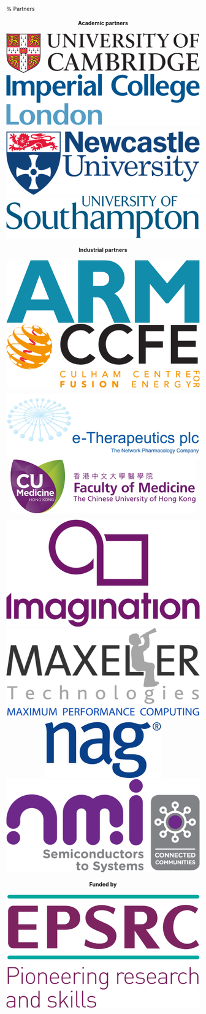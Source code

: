 % Partners

<div class="partners">
<center>

#### Academic partners

[![University of Cambridge][cambridge_logo]](https://www.cam.ac.uk/) [![Imperial College London][icl_logo]](https://www.imperial.ac.uk/)

[![Newcastle University][newcastle_logo]](http://ncl.ac.uk/) [![University of Southampton][southampton_logo]](https://www.southampton.ac.uk/)

<!-- TODO: switch to SVG logos, erase JPG's from git history -->
#### Industrial partners

[![ARM][arm_logo]](https://www.arm.com/) [![Culham Centre for Fusion Energy][ccfe_logo]](http://www.ccfe.ac.uk/)

[![e-Therapeutics][etx_logo]](http://www.etherapeutics.co.uk/) [![The Chinese University of Hong Kong][cuhk_logo]](http://www.med.cuhk.edu.hk/)

[![Imagination Technologies][img_logo]](https://imgtec.com/) [![Maxeler Technologies][maxeler_logo]](http://www.maxeler.com/)

[![Numerical Algorithms Group][nag_logo]](https://www.nag.co.uk/) [![National Microelectronics Institute][nmi_logo]](https://nmi.org.uk)

#### Funded by

<!-- TODO: reduce size of EPSRC logo -->

[![EPSRC][epsrc_logo]](https://www.epsrc.ac.uk/)

</center>
</div>

[cambridge_logo]: ../img/University_of_Cambridge_logo.svg
[icl_logo]: ../img/Imperial_College_London_Logo.svg
[newcastle_logo]: ../img/Newcastle_University_Logo.svg
[southampton_logo]: ../img/University_of_Southampton_Logo.svg
[arm_logo]: ../img/ARM_Logo.svg
[ccfe_logo]: ../img/CCFE_Logo.jpg
[etx_logo]: ../img/ETX_Logo.jpg
[cuhk_logo]: ../img/CUHK_Logo.svg
[img_logo]: ../img/IMG_Logo.jpg
[maxeler_logo]: ../img/Maxeler_Logo.png
[nag_logo]: ../img/NAG_Logo.jpg
[nmi_logo]: ../img/NMI_Logo.png
[epsrc_logo]: ../img/EPSRC_Logo.svg
